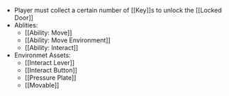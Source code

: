- Player must collect a certain number of [[Key]]s to unlock the [[Locked Door]]
- Ablities:
	- [[Ability: Move]]
	- [[Ability:  Move Environment]]
	- [[Ability: Interact]]
- Environmet Assets:
	- [[Interact Lever]]
	- [[Interact Button]]
	- [[Pressure Plate]]
	- [[Movable]]